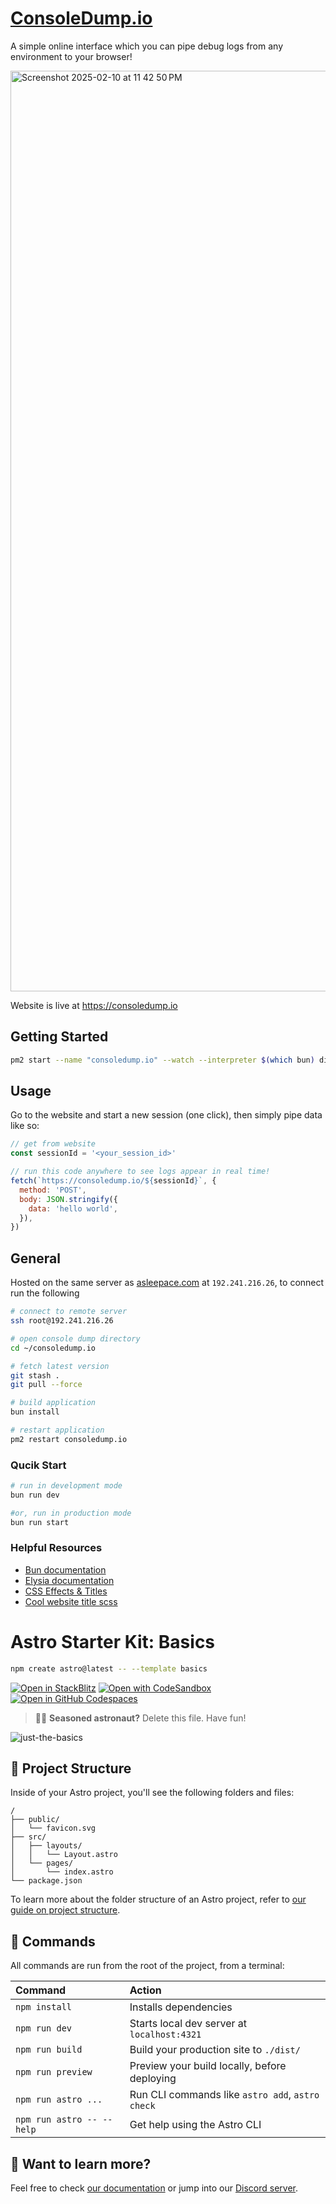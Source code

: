 # [ConsoleDump.io](https://consoledump.io)

A simple online interface which you can pipe debug logs from any environment to your browser!

<img width="1473" alt="Screenshot 2025-02-10 at 11 42 50 PM" src="https://github.com/user-attachments/assets/5adab20e-969f-4902-b801-aafc22617b0f" />

Website is live at https://consoledump.io

## Getting Started

```bash
pm2 start --name "consoledump.io" --watch --interpreter $(which bun) dist/server/entry.mjs
```

## Usage

Go to the website and start a new session (one click), then simply pipe data like so:

```js
// get from website
const sessionId = '<your_session_id>'

// run this code anywhere to see logs appear in real time!
fetch(`https://consoledump.io/${sessionId}`, {
  method: 'POST',
  body: JSON.stringify({
    data: 'hello world',
  }),
})
```

## General

Hosted on the same server as [asleepace.com](https://asleepace.com) at `192.241.216.26`, to connect run the following

```bash
# connect to remote server
ssh root@192.241.216.26

# open console dump directory
cd ~/consoledump.io

# fetch latest version
git stash .
git pull --force

# build application
bun install

# restart application
pm2 restart consoledump.io
```

### Qucik Start

```bash
# run in development mode
bun run dev

#or, run in production mode
bun run start
```

### Helpful Resources

- [Bun documentation](https://bun.sh/docs)
- [Elysia documentation](https://elysiajs.com/)
- [CSS Effects & Titles](https://freefrontend.com/css-text-effects/)
- [Cool website title scss](https://codepen.io/wheatup/pen/mdwWvGq)

# Astro Starter Kit: Basics

```sh
npm create astro@latest -- --template basics
```

[![Open in StackBlitz](https://developer.stackblitz.com/img/open_in_stackblitz.svg)](https://stackblitz.com/github/withastro/astro/tree/latest/examples/basics)
[![Open with CodeSandbox](https://assets.codesandbox.io/github/button-edit-lime.svg)](https://codesandbox.io/p/sandbox/github/withastro/astro/tree/latest/examples/basics)
[![Open in GitHub Codespaces](https://github.com/codespaces/badge.svg)](https://codespaces.new/withastro/astro?devcontainer_path=.devcontainer/basics/devcontainer.json)

> 🧑‍🚀 **Seasoned astronaut?** Delete this file. Have fun!

![just-the-basics](https://github.com/withastro/astro/assets/2244813/a0a5533c-a856-4198-8470-2d67b1d7c554)

## 🚀 Project Structure

Inside of your Astro project, you'll see the following folders and files:

```text
/
├── public/
│   └── favicon.svg
├── src/
│   ├── layouts/
│   │   └── Layout.astro
│   └── pages/
│       └── index.astro
└── package.json
```

To learn more about the folder structure of an Astro project, refer to [our guide on project structure](https://docs.astro.build/en/basics/project-structure/).

## 🧞 Commands

All commands are run from the root of the project, from a terminal:

| Command                   | Action                                           |
| :------------------------ | :----------------------------------------------- |
| `npm install`             | Installs dependencies                            |
| `npm run dev`             | Starts local dev server at `localhost:4321`      |
| `npm run build`           | Build your production site to `./dist/`          |
| `npm run preview`         | Preview your build locally, before deploying     |
| `npm run astro ...`       | Run CLI commands like `astro add`, `astro check` |
| `npm run astro -- --help` | Get help using the Astro CLI                     |

## 👀 Want to learn more?

Feel free to check [our documentation](https://docs.astro.build) or jump into our [Discord server](https://astro.build/chat).
